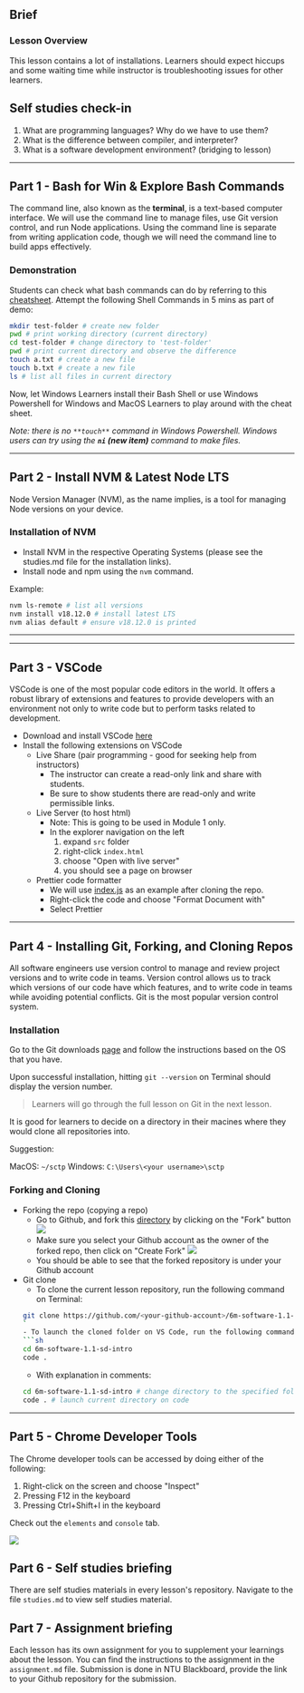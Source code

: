 ## Brief

### Lesson Overview

This lesson contains a lot of installations. Learners should expect hiccups and some waiting time while instructor is troubleshooting issues for other learners.

## Self studies check-in

1. What are programming languages? Why do we have to use them?
2. What is the difference between compiler, and interpreter?
3. What is a software development environment? (bridging to lesson)

---

## Part 1 - Bash for Win & Explore Bash Commands

The command line, also known as the **terminal**, is a text-based computer interface. We will use the command line to manage files, use Git version control, and run Node applications. Using the command line is separate from writing application code, though we will need the command line to build apps effectively.

### Demonstration

Students can check what bash commands can do by referring to this [cheatsheet](https://www.educative.io/blog/bash-shell-command-cheat-sheet). Attempt the following Shell Commands in 5 mins as part of demo:

```sh
mkdir test-folder # create new folder
pwd # print working directory (current directory)
cd test-folder # change directory to 'test-folder'
pwd # print current directory and observe the difference
touch a.txt # create a new file
touch b.txt # create a new file
ls # list all files in current directory
```

Now, let Windows Learners install their Bash Shell or use Windows Powershell for Windows and MacOS Learners to play around with the cheat sheet.

_Note: there is no `**touch**` command in Windows Powershell. Windows users can try using the **`ni` (new item)** command to make files._

---

## Part 2 - Install NVM & Latest Node LTS

Node Version Manager (NVM), as the name implies, is a tool for managing Node versions on your device.

### Installation of NVM

- Install NVM in the respective Operating Systems (please see the studies.md file for the installation links).
- Install node and npm using the `nvm` command.

Example:

```sh
nvm ls-remote # list all versions
nvm install v18.12.0 # install latest LTS
nvm alias default # ensure v18.12.0 is printed
```

---

---

## Part 3 - VSCode

VSCode is one of the most popular code editors in the world. It offers a robust library of extensions and features to provide developers with an environment not only to write code but to perform tasks related to development.

- Download and install VSCode [here](https://code.visualstudio.com/download)
- Install the following extensions on VSCode
  - Live Share (pair programming - good for seeking help from instructors)
    - The instructor can create a read-only link and share with students.
    - Be sure to show students there are read-only and write permissible links.
  - Live Server (to host html)
    - Note: This is going to be used in Module 1 only.
    - In the explorer navigation on the left
      1. expand `src` folder
      1. right-click `index.html`
      1. choose "Open with live server"
      1. you should see a page on browser
  - Prettier code formatter
    - We will use [index.js](./src/index.js) as an example after cloning the repo.
    - Right-click the code and choose "Format Document with"
    - Select Prettier

---

## Part 4 - Installing Git, Forking, and Cloning Repos

All software engineers use version control to manage and review project versions and to write code in teams. Version control allows us to track which versions of our code have which features, and to write code in teams while avoiding potential conflicts. Git is the most popular version control system.

### Installation

Go to the Git downloads [page](https://git-scm.com/downloads) and follow the instructions based on the OS that you have.

Upon successful installation, hitting `git --version` on Terminal should display the version number.

> Learners will go through the full lesson on Git in the next lesson.

It is good for learners to decide on a directory in their macines where they would clone all repositories into.

Suggestion:

MacOS: `~/sctp`
Windows: `C:\Users\<your username>\sctp`

### Forking and Cloning

- Forking the repo (copying a repo)
  - Go to Github, and fork this [directory](https://github.com/su-ntu-ctp/6m-software-1.1-sd-intro) by clicking on the "Fork" button
    <img src="./assets/Forking_Repo.png" />
  - Make sure you select your Github account as the owner of the forked repo, then click on "Create Fork"
    <img src="./assets/Forking_Repo2.png" />
  - You should be able to see that the forked repository is under your Github account
- Git clone
  - To clone the current lesson repository, run the following command on Terminal:
  ````sh
  git clone https://github.com/<your-github-account>/6m-software-1.1-sd-intro
  `
  - To launch the cloned folder on VS Code, run the following commands on Terminal (exclude # and the words behind. Those are comments):
  ```sh
  cd 6m-software-1.1-sd-intro
  code .
  ````
  - With explanation in comments:
  ```sh
  cd 6m-software-1.1-sd-intro # change directory to the specified folder
  code . # launch current directory on code
  ```

---

## Part 5 - Chrome Developer Tools

The Chrome developer tools can be accessed by doing either of the following:

1. Right-click on the screen and choose "Inspect"
2. Pressing F12 in the keyboard
3. Pressing Ctrl+Shift+I in the keyboard

Check out the `elements` and `console` tab.

<img src="./assets/dev-tools.png" />

## Part 6 - Self studies briefing

There are self studies materials in every lesson's repository. Navigate to the file `studies.md` to view self studies material.

## Part 7 - Assignment briefing

Each lesson has its own assignment for you to supplement your learnings about the lesson. You can find the instructions to the assignment in the `assignment.md` file. Submission is done in NTU Blackboard, provide the link to your Github repository for the submission.
